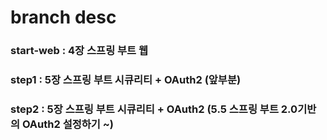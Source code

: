 # branch desc
### start-web : 4장 스프링 부트 웹
### step1 : 5장 스프링 부트 시큐리티 + OAuth2 (앞부분) 
### step2 : 5장 스프링 부트 시큐리티 + OAuth2 (5.5 스프링 부트 2.0기반의 OAuth2 설정하기 ~)
